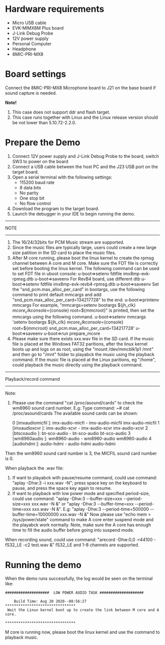 Hardware requirements
=====================
- Micro USB cable
- EVK-MIMX8M Plus board
- J-Link Debug Probe
- 12V power supply
- Personal Computer
- Headphone
- 8MIC-PRI-MX8

Board settings
============ 
Connect the 8MIC-PRI-MX8 Microphone board to J21 on the base board if sound capture is needed.

**Note!**
1.  This case does not support ddr and flash target. 
2.  This case runs together with Linux and the Linux release version should be not lower than 5.10.72-2.2.0.

Prepare the Demo
================
1.  Connect 12V power supply and J-Link Debug Probe to the board, switch SW3 to power on the board
2.  Connect a USB cable between the host PC and the J23 USB port on the target board.
3.  Open a serial terminal with the following settings:
    - 115200 baud rate
    - 8 data bits
    - No parity
    - One stop bit
    - No flow control
4.  Download the program to the target board.
5.  Launch the debugger in your IDE to begin running the demo.

******************
NOTE
******************
1.  The 16/24/32bits for PCM Music stream are supported.
2.  Since the music files are typically large, users could create a new large size patition in the SD card to place the music files.
3.  After M core running, please boot the linux kernel to create the rpmsg channel between A core and M core.
    Make sure the FDT file is correctly set before booting the linux kernel. The following command can be used to set FDT file in uboot console:
    u-boot=>setenv fdtfile imx8mp-evk-rpmsg.dtb
    u-boot=>saveenv
    For RevB4 board, use different dtb
    u-boot=>setenv fdtfile imx8mp-evk-revb4-rpmsg.dtb
    u-boot=>saveenv
    Set the "snd_pcm.max_alloc_per_card" in bootargs, use the following command to print default mmcargs and add "snd_pcm.max_alloc_per_card=134217728" to the end. 
    u-boot=>printenv mmcargs
        For example, "mmcargs=setenv bootargs ${jh_clk} ${mcore_clk} console=${console} root=${mmcroot}" is printed, then set the mmcargs using the following command. 
    u-boot=>setenv mmcargs 'setenv bootargs ${jh_clk} ${mcore_clk} console=${console} root=${mmcroot} snd_pcm.max_alloc_per_card=134217728'
    u-boot=>saveenv
    u-boot=>run prepare_mcore
4.  Please make sure there exists xxx.wav file in the SD card.
    If the music file is placed at the Windows FAT32 paritions, after the linux kernel boots up and logs on as root,
    using the "mount /dev/mmcblk1p1 /mnt" and then go to "/mnt" folder to playabck the music using the playback command.
    If the music file is placed at the Linux paritions, eg "/home", could playback the music directly using the playback command. 

******************
Playback/record command
******************
Note:
1. Please use the command "cat /proc/asound/cards" to check the wm8960 sound card number.
E.g: Type command:
        ~# cat /proc/asound/cards
     The available sound cards can be shown:

     0 [imxaudiomicfil ]: imx-audio-micfi - imx-audio-micfil
                      imx-audio-micfil
     1 [imxaudioxcvr   ]: imx-audio-xcvr - imx-audio-xcvr
                      imx-audio-xcvr
     2 [btscoaudio     ]: bt-sco-audio - bt-sco-audio
                      bt-sco-audio
     3 [wm8960audio    ]: wm8960-audio - wm8960-audio
                      wm8960-audio
     4 [audiohdmi      ]: audio-hdmi - audio-hdmi
                      audio-hdmi

Then the wm8960 sound card number is 3, the MICFIL sound card number is 0.

When playback the .wav file:
1.  If want to playabck with pause/resume command, could use command: 
      "aplay -Dhw:3 -i xxx.wav -N";
    press space key on the keyboard to pause, and press the space key again to resume.
2.  If want to playback with low power mode and specified period-size, could use command:
      "aplay -Dhw:3 --buffer-size=xxx --period-size=xxx xxx.wav -N &" or
      "aplay -Dhw:3 --buffer-time=xxx --period-time=xxx xxx.wav -N &".
    E.g: "aplay -Dhw:3 --period-time=500000 --buffer-time=10000000 xxx.wav -N &"
    Now please use "echo mem > /sys/power/state" command to make A core enter suspend mode and the playabck work normally.
    Note, make sure the A core has enough time to fill the audio buffer before going into suspend mode.

When recording sound, could use command:
	"arecord -Dhw:0,0 -r44100 -fS32_LE -c2 test.wav &"
	fS32_LE and 1-8 channels are supported.

Running the demo
===============
When the demo runs successfully, the log would be seen on the terminal like:
~~~~~~~~~~~~~~~~~~~~~~~~~~~~~~~~~~~~~~~~~~~~~~~~~~~~~~~~~~~~~~~~~~~~~~
####################  LOW POWER AUDIO TASK ####################

    Build Time: Aug 20 2020--08:56:27  
********************************
 Wait the Linux kernel boot up to create the link between M core and A core.

********************************
~~~~~~~~~~~~~~~~~~~~~~~~~~~~~~~~~~~~~~~~~~~~~~~~~~~~~~~~~~~~~~~~~~~~~~
M core is running now, please boot the linux kernel and use the command to playback music.




